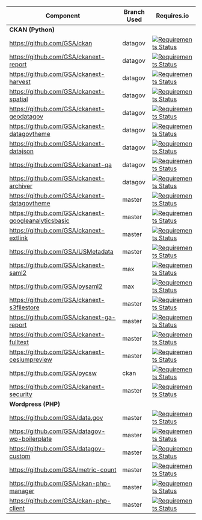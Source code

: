 | Component                                           | Branch Used | Requires.io                                                                                                                                                                                                   |
|-----------------------------------------------------|-------------|---------------------------------------------------------------------------------------------------------------------------------------------------------------------------------------------------------------|
| **CKAN (Python)**                                   |             |                                                                                                                                                                                                               |
| https://github.com/GSA/ckan                         | datagov     | [![Requirements Status](https://requires.io/github/GSA/ckan/requirements.svg?branch=datagov)](https://requires.io/github/GSA/ckan/requirements/?branch=datagov)                                               |
| https://github.com/GSA/ckanext-report               | datagov     | [![Requirements Status](https://requires.io/github/GSA/ckanext-report/requirements.svg?branch=datagov)](https://requires.io/github/GSA/ckanext-report/requirements/?branch=datagov)                           |
| https://github.com/GSA/ckanext-harvest              | datagov     | [![Requirements Status](https://requires.io/github/GSA/ckanext-harvest/requirements.svg?branch=datagov)](https://requires.io/github/GSA/ckanext-harvest/requirements/?branch=datagov)                         |
| https://github.com/GSA/ckanext-spatial              | datagov     | [![Requirements Status](https://requires.io/github/GSA/ckanext-spatial/requirements.svg?branch=datagov)](https://requires.io/github/GSA/ckanext-spatial/requirements/?branch=datagov)                         |
| https://github.com/GSA/ckanext-geodatagov           | datagov     | [![Requirements Status](https://requires.io/github/GSA/ckanext-geodatagov/requirements.svg?branch=master)](https://requires.io/github/GSA/ckanext-geodatagov/requirements/?branch=master)                     |
| https://github.com/GSA/ckanext-datagovtheme         | datagov     | [![Requirements Status](https://requires.io/github/GSA/ckanext-datagovtheme/requirements.svg?branch=master)](https://requires.io/github/GSA/ckanext-datagovtheme/requirements/?branch=master)                 |
| https://github.com/GSA/ckanext-datajson             | datagov     | [![Requirements Status](https://requires.io/github/GSA/ckanext-datajson/requirements.svg?branch=master)](https://requires.io/github/GSA/ckanext-datajson/requirements/?branch=master)                         |
| https://github.com/GSA/ckanext-qa                   | datagov     | [![Requirements Status](https://requires.io/github/GSA/ckanext-qa/requirements.svg?branch=master)](https://requires.io/github/GSA/ckanext-qa/requirements/?branch=master)                                     |
| https://github.com/GSA/ckanext-archiver             | datagov     | [![Requirements Status](https://requires.io/github/GSA/ckanext-archiver/requirements.svg?branch=datagov)](https://requires.io/github/GSA/ckanext-archiver/requirements/?branch=datagov)                       |
| https://github.com/GSA/ckanext-datagovtheme         | master      | [![Requirements Status](https://requires.io/github/GSA/ckanext-datagovtheme/requirements.svg?branch=master)](https://requires.io/github/GSA/ckanext-datagovtheme/requirements/?branch=master)                 |
| https://github.com/GSA/ckanext-googleanalyticsbasic | master      | [![Requirements Status](https://requires.io/github/GSA/ckanext-googleanalyticsbasic/requirements.svg?branch=master)](https://requires.io/github/GSA/ckanext-googleanalyticsbasic/requirements/?branch=master) |
| https://github.com/GSA/ckanext-extlink              | master      | [![Requirements Status](https://requires.io/github/GSA/ckanext-extlink/requirements.svg?branch=master)](https://requires.io/github/GSA/ckanext-extlink/requirements/?branch=master)                           |
| https://github.com/GSA/USMetadata                   | master      | [![Requirements Status](https://requires.io/github/GSA/USmetadata/requirements.svg?branch=master)](https://requires.io/github/GSA/USmetadata/requirements/?branch=master)                                     |
| https://github.com/GSA/ckanext-saml2                | max         | [![Requirements Status](https://requires.io/github/GSA/ckanext-saml2/requirements.svg?branch=max)](https://requires.io/github/GSA/ckanext-saml2/requirements/?branch=max)                                     |
| https://github.com/GSA/pysaml2                      | max         | [![Requirements Status](https://requires.io/github/GSA/pysaml2/requirements.svg?branch=max)](https://requires.io/github/GSA/pysaml2/requirements/?branch=max)                                                 |
| https://github.com/GSA/ckanext-s3filestore          | master      | [![Requirements Status](https://requires.io/github/GSA/ckanext-s3filestore/requirements.svg?branch=master)](https://requires.io/github/GSA/ckanext-s3filestore/requirements/?branch=master)                   |
| https://github.com/GSA/ckanext-ga-report            | master     | [![Requirements Status](https://requires.io/github/GSA/ckanext-ga-report/requirements.svg?branch=master)](https://requires.io/github/GSA/ckanext-ga-report/requirements/?branch=master)                       |
| https://github.com/GSA/ckanext-fulltext             | master     | [![Requirements Status](https://requires.io/github/GSA/ckanext-fulltext/requirements.svg?branch=master)](https://requires.io/github/GSA/ckanext-fulltext/requirements/?branch=master)                         |
| https://github.com/GSA/ckanext-cesiumpreview        | master     | [![Requirements Status](https://requires.io/github/GSA/ckanext-cesiumpreview/requirements.svg?branch=dga-master)](https://requires.io/github/GSA/ckanext-cesiumpreview/requirements/?branch=dga-master)       |
| https://github.com/GSA/pycsw                        | ckan        | [![Requirements Status](https://requires.io/github/GSA/pycsw/requirements.svg?branch=ckan)](https://requires.io/github/GSA/pycsw/requirements/?branch=ckan)                                                   |
| https://github.com/GSA/ckanext-security             | master     | [![Requirements Status](https://requires.io/github/GSA/ckanext-security/requirements.svg?branch=master)](https://requires.io/github/GSA/ckanext-security/requirements/?branch=master)                         |
| **Wordpress (PHP)**                                 |             |                                                                                                                                                                                                               |
| https://github.com/GSA/data.gov                     | master      | [![Requirements Status](https://requires.io/github/GSA/data.gov/requirements.svg?branch=new_orgs)](https://requires.io/github/GSA/data.gov/requirements/?branch=new_orgs)                                     |
| https://github.com/GSA/datagov-wp-boilerplate       | master      | [![Requirements Status](https://requires.io/github/GSA/datagov-wp-boilerplate/requirements.svg?branch=new_orgs)](https://requires.io/github/GSA/datagov-wp-boilerplate/requirements/?branch=new_orgs)         |
| https://github.com/GSA/datagov-custom               | master      | [![Requirements Status](https://requires.io/github/GSA/datagov-custom/requirements.svg?branch=master)](https://requires.io/github/GSA/datagov-custom/requirements/?branch=master)                             |
| https://github.com/GSA/metric-count                 | master      | [![Requirements Status](https://requires.io/github/GSA/metric-count/requirements.svg?branch=master)](https://requires.io/github/GSA/metric-count/requirements/?branch=master)                                 |
| https://github.com/GSA/ckan-php-manager             | master      | [![Requirements Status](https://requires.io/github/GSA/ckan-php-manager/requirements.svg?branch=master)](https://requires.io/github/GSA/ckan-php-manager/requirements/?branch=master)                         |
| https://github.com/GSA/ckan-php-client              | master      | [![Requirements Status](https://requires.io/github/GSA/ckan-php-client/requirements.svg?branch=master)](https://requires.io/github/GSA/ckan-php-client/requirements/?branch=master)                           |
